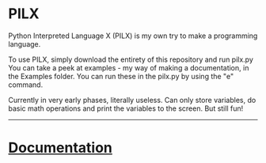 # PILX
Python Interpreted Language X (PILX) is my own try to make a programming language.

To use PILX, simply download the entirety of this repository and run pilx.py<br>
You can take a peek at examples - my way of making a documentation, in the Examples folder. You can run these in the pilx.py by using the "e" command.

Currently in very early phases, literally useless. Can only store variables, do basic math operations and print the variables to the screen. But still fun!

<hr>

<a href="https://kingpvz.github.io/projects/pilx/docs"><h1>Documentation</h1></a>
